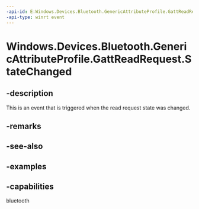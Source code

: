 ```yaml
---
-api-id: E:Windows.Devices.Bluetooth.GenericAttributeProfile.GattReadRequest.StateChanged
-api-type: winrt event
---
```


<!-- Event syntax.
public event TypedEventHandler StateChanged<GattReadRequest, GattRequestStateChangedEventArgs>
-->

# Windows.Devices.Bluetooth.GenericAttributeProfile.GattReadRequest.StateChanged

## -description
This is an event that is triggered when the read request state was changed.

## -remarks

## -see-also

## -examples


## -capabilities
bluetooth

